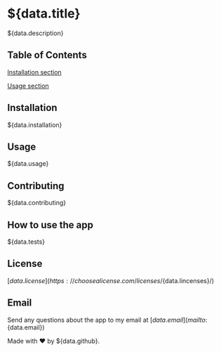 # ${data.title}
  ${data.description}

  ## Table of Contents
  [Installation section](#Installation)
  
  [Usage section](#Usage)

  ## Installation
  ${data.installation}

  ## Usage
  ${data.usage}

  ## Contributing
  ${data.contributing}

  ## How to use the app
  ${data.tests}
  
  ## License
  [${data.license}]
  (https://choosealicense.com/licenses/${data.lincenses}/)

  ## Email
  Send any questions about the app to my email at [${data.email}](mailto:${data.email})

  Made with ❤️ by ${data.github}.
